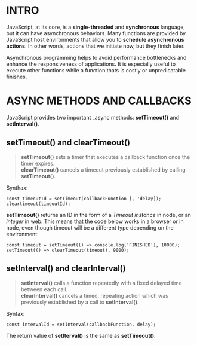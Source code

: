 
# INTRO

JavaScript, at its core, is a **single-threaded** and **synchronous** language, but it can have asynchronous behaviors.
Many functions are provided by JavaScript host environments that allow you to **schedule asynchronous actions**. In other words, actions that we initiate now, but they finish later.

Asynchronous programming helps to avoid performance bottlenecks and enhance the responsiveness of applications. It is especially useful to execute other functions while a function thats is costly or unpredicatable finishes.

# ASYNC METHODS AND CALLBACKS

JavaScript provides two important _async methods: **setTimeout()** and **setInterval()**.

## setTimeout() and clearTimeout()

> **setTimeout()** sets a timer that executes a callback function once the timer expires.<br>**clearTimeout()** cancels a timeout previously established by calling **setTimeout()**. 

Synthax:
```
const timeoutId = setTimeout(callbackFunction [, 'delay]);
cleartimeout(timeoutId);
```

**setTimeout()** returns an ID in the form of a *Timeout instance* in node, or an *integer* in web.
This means that the code below works in a browser or in node, even though timeout will be a different type depending on the environment:
```
const timeout = setTimeout(() => console.log('FINISHED'), 10000);
setTimeout(() => clearTimeout(timeout), 9000);
```



## setInterval() and clearInterval()

> **setInterval()** calls a function repeatedly with a fixed delayed time between each call.<br> **clearInterval()** cancels a timed, repeating action which was previously established by a call to **setInterval()**.

Syntax:
```
const intervalId = setInterval(callbackFunction, delay);
```
The return value of **setIterval()** is the same as **setTimeout()**.

